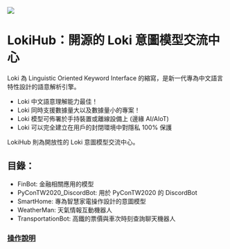 ![](https://repository-images.githubusercontent.com/307279527/9d82e080-1798-11eb-8abd-68286f222dd8)
# LokiHub：開源的 Loki 意圖模型交流中心
Loki 為 Linguistic Oriented Keyword Interface 的縮寫，是新一代專為中文語言特性設計的語意解析引擎。

* Loki 中文語意理解能力最佳！
* Loki 同時支援數據量大以及數據量小的專案！
* Loki 模型可佈署於手持裝置或離線設備上 (邊緣 AI/AIoT)
* Loki 可以完全建立在用戶的封閉環境中對隱私 100% 保護

LokiHub 則為開放性的 Loki 意圖模型交流中心。

## 目錄：
* FinBot: 金融相關應用的模型
* PyConTW2020_DiscordBot: 用於 PyConTW2020 的 DiscordBot
* SmartHome: 專為智慧家電操作設計的意圖模型
* WeatherMan: 天氣情報互動機器人
* TransportationBot: 高鐵的票價與車次時刻查詢聊天機器人

### [操作說明](https://api.droidtown.co/document/Loki)